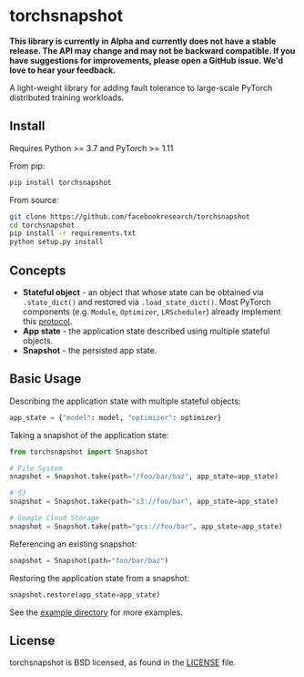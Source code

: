 # torchsnapshot

**This library is currently in Alpha and currently does not have a stable release. The API may change and may not be backward compatible. If you have suggestions for improvements, please open a GitHub issue. We'd love to hear your feedback.**

A light-weight library for adding fault tolerance to large-scale PyTorch distributed training workloads.

## Install

Requires Python >= 3.7 and PyTorch >= 1.11

From pip:

```bash
pip install torchsnapshot
```

From source:

```bash
git clone https://github.com/facebookresearch/torchsnapshot
cd torchsnapshot
pip install -r requirements.txt
python setup.py install
```

## Concepts
- **Stateful object** - an object that whose state can be obtained via `.state_dict()` and restored via `.load_state_dict()`. Most PyTorch components (e.g. `Module`, `Optimizer`, `LRScheduler`) already implement this [protocol](https://github.com/facebookresearch/torchsnapshot/blob/main/torchsnapshot/stateful.py).
- **App state** - the application state described using multiple stateful objects.
- **Snapshot** - the persisted app state.


## Basic Usage

Describing the application state with multiple stateful objects:
```python
app_state = {"model": model, "optimizer": optimizer}
```


Taking a snapshot of the application state:
```python
from torchsnapshot import Snapshot

# File System
snapshot = Snapshot.take(path="/foo/bar/baz", app_state=app_state)

# S3
snapshot = Snapshot.take(path="s3://foo/bar", app_state=app_state)

# Google Cloud Storage
snapshot = Snapshot.take(path="gcs://foo/bar", app_state=app_state)
```

Referencing an existing snapshot:
```python
snapshot = Snapshot(path="foo/bar/baz")
```


Restoring the application state from a snapshot:
```python
snapshot.restore(app_state=app_state)
```

See the [example directory](https://github.com/facebookresearch/torchsnapshot/tree/main/examples) for more examples.


## License

torchsnapshot is BSD licensed, as found in the [LICENSE](LICENSE) file.
